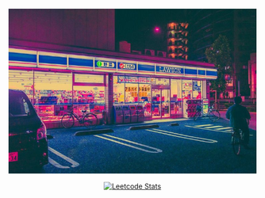 <p align="center">
  <img src="https://github.com/HUUZHEN/HUUZHEN/blob/main/images/%E4%B8%8B%E8%BC%89.jpg?raw=true" width="500" />
</p>

<p align="center">
  <a href="https://leetcode.com/huhuzhenzhen/">
    <img src="https://leetcard.jacoblin.cool/huhuzhenzhen?theme=catppuccinMocha&font=Zen%20Maru%20Gothic" alt="Leetcode Stats" width="400" />
  </a>
</p>
